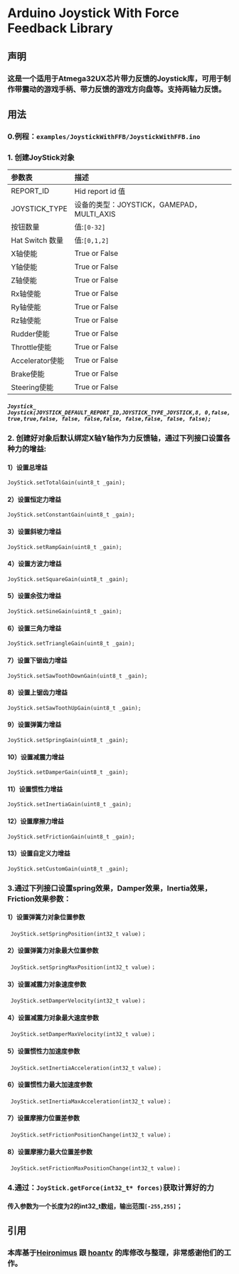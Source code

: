# Arduino Joystick With Force Feedback Library

## 声明

### 这是一个适用于Atmega32UX芯片带力反馈的Joystick库，可用于制作带震动的游戏手柄、带力反馈的游戏方向盘等。支持两轴力反馈。


## 用法

### 0.例程：`examples/JoystickWithFFB/JoystickWithFFB.ino`

### 1. 创建JoyStick对象

| 参数表          | 描述                                     |
|:---------------|:----------------------------------------|
| REPORT_ID      | Hid report id 值                         |
| JOYSTICK_TYPE  | 设备的类型：JOYSTICK，GAMEPAD，MULTI_AXIS |
| 按钮数量        | 值:`[0-32]`                              |
| Hat Switch 数量 | 值:`[0,1,2]`                            |
| X轴使能         | True or False                           |
| Y轴使能         | True or False                           |
| Z轴使能         | True or False                           |
| Rx轴使能        | True or False                           |
| Ry轴使能        | True or False                           |
| Rz轴使能        | True or False                           |
| Rudder使能      | True or False                           |
| Throttle使能    | True or False                           |
| Accelerator使能 | True or False                           |
| Brake使能       | True or False                           |
| Steering使能    | True or False                           |

##### `Joystick_ Joystick(JOYSTICK_DEFAULT_REPORT_ID,JOYSTICK_TYPE_JOYSTICK,8, 0,false, true,true,false, false, false,false, false,false, false, false);`


### 2. 创建好对象后默认绑定X轴Y轴作为力反馈轴，通过下列接口设置各种力的增益:

#### 1）设置总增益
`JoyStick.setTotalGain(uint8_t _gain);`

#### 2）设置恒定力增益
`JoyStick.setConstantGain(uint8_t _gain);`

#### 3）设置斜坡力增益
`JoyStick.setRampGain(uint8_t _gain);`

#### 4）设置方波力增益
`JoyStick.setSquareGain(uint8_t _gain);`

#### 5）设置余弦力增益
`JoyStick.setSineGain(uint8_t _gain);`

#### 6）设置三角力增益
`JoyStick.setTriangleGain(uint8_t _gain);`

#### 7）设置下锯齿力增益
`JoyStick.setSawToothDownGain(uint8_t _gain);`

#### 8）设置上锯齿力增益
`JoyStick.setSawToothUpGain(uint8_t _gain);`

#### 9）设置弹簧力增益
`JoyStick.setSpringGain(uint8_t _gain);`

#### 10）设置减震力增益
`JoyStick.setDamperGain(uint8_t _gain);`

#### 11）设置惯性力增益
`JoyStick.setInertiaGain(uint8_t _gain);`

#### 12）设置摩擦力增益
`JoyStick.setFrictionGain(uint8_t _gain);`

#### 13）设置自定义力增益
`JoyStick.setCustomGain(uint8_t _gain);`

### 3.通过下列接口设置spring效果，Damper效果，Inertia效果，Friction效果参数：

#### 1）设置弹簧力对象位置参数
` JoyStick.setSpringPosition(int32_t value)；`

#### 2）设置弹簧力对象最大位置参数
` JoyStick.setSpringMaxPosition(int32_t value)；`

#### 3）设置减震力对象速度参数
` JoyStick.setDamperVelocity(int32_t value)；`

#### 4）设置减震力对象最大速度参数
` JoyStick.setDamperMaxVelocity(int32_t value)；`

#### 5）设置惯性力加速度参数
` JoyStick.setInertiaAcceleration(int32_t value)；`

#### 6）设置惯性力最大加速度参数
` JoyStick.setInertiaMaxAcceleration(int32_t value)；`

#### 7）设置摩擦力位置差参数
` JoyStick.setFrictionPositionChange(int32_t value)；`

#### 8）设置摩擦力最大位置差参数
` JoyStick.setFrictionMaxPositionChange(int32_t value)；`

### 4.通过：`JoyStick.getForce(int32_t* forces)`获取计算好的力

#### 传入参数为一个长度为2的int32_t数组，输出范围`[-255,255]`；

## 引用

### 本库基于[Heironimus](https://github.com/MHeironimus/ArduinoJoystickLibrary) 跟 [hoantv](https://github.com/hoantv/VNWheel) 的库修改与整理，非常感谢他们的工作。

